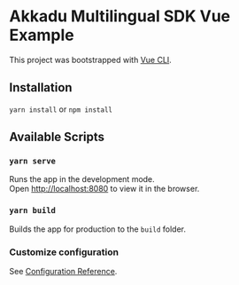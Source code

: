 # Akkadu Multilingual SDK Vue Example

This project was bootstrapped with [Vue CLI](https://cli.vuejs.org/).

## Installation
 `yarn install` or `npm install`
## Available Scripts
### `yarn serve`

Runs the app in the development mode.\
Open [http://localhost:8080](http://localhost:8080) to view it in the browser.
### `yarn build`

Builds the app for production to the `build` folder.

### Customize configuration
See [Configuration Reference](https://cli.vuejs.org/config/).
